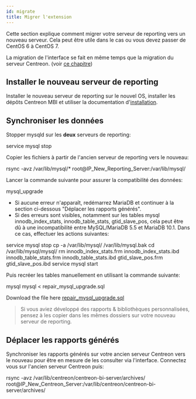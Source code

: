 ```yaml
---
id: migrate
title: Migrer l'extension
---
```


Cette section explique comment migrer votre serveur de reporting vers un
nouveau serveur. Cela peut être utile dans le cas ou vous devez passer
de CentOS 6 à CentOS 7.

La migration de l'interface se fait en même temps que la migration du serveur Centreon. (voir [ce chapitre](../migrate/introduction))

## Installer le nouveau serveur de reporting

Installer le nouveau serveur de reporting sur le nouvel OS, installer
les dépôts Centreon MBI et utiliser la documentation d'[installation](installation).

## Synchroniser les données

Stopper mysqld sur les **deux** serveurs de reporting:

service mysql stop

Copier les fichiers à partir de l\'ancien serveur de reporting vers le
nouveau:

rsync -avz /var/lib/mysql/* root@IP_New_Reporting_Server:/var/lib/mysql/

Lancer la commande suivante pour assurer la compatibilité des données:

mysql_upgrade

-   Si aucune erreur n\'apparaît, redémarrez MariaDB et continuer à la
section ci-dessous \"Déplacer les rapports générés\".
-   Si des erreurs sont visibles, notamment sur les tables mysql
innodb\_index\_stats, innodb\_table\_stats, gtid\_slave\_pos, cela
peut être dû à une incompatibilité entre MySQL/MariaDB 5.5 et
MariaDB 10.1. Dans ce cas, effectuer les actions suivantes:

service mysql stop
cp -a /var/lib/mysql/ /var/lib/mysql.bak
cd /var/lib/mysql/mysql/
rm innodb_index_stats.frm innodb_index_stats.ibd innodb_table_stats.frm innodb_table_stats.ibd gtid_slave_pos.frm gtid_slave_pos.ibd
service mysql start

Puis recréer les tables manuellement en utilisant la commande suivante:

mysql mysql < repair_mysql_upgrade.sql

Download the file here [repair_mysql_upgrade.sql](../assets/reporting/administrate/repair_mysql_upgrade.sql)

> Si vous aviez développé des rapports & bibliothèques personnalisées,
> pensez à les copier dans les mêmes dossiers sur votre nouveau serveur de reporting.

## Déplacer les rapports générés

Synchroniser les rapports générés sur votre ancien serveur Centreon vers
le nouveau pour être en mesure de les consulter via l\'interface.
Connectez vous sur l\'ancien serveur Centreon puis:

rsync -avz /var/lib/centreon/centreon-bi-server/archives/ root@IP_New_Centreon_Server:/var/lib/centreon/centreon-bi-server/archives/
